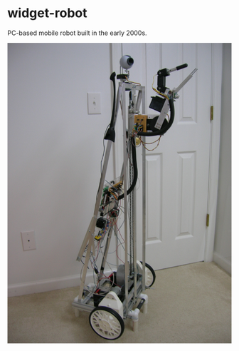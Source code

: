 # widget-robot
PC-based mobile robot built in the early 2000s.

![widget](https://github.com/RyanDellana/widget-robot/blob/master/Widget.jpg)

